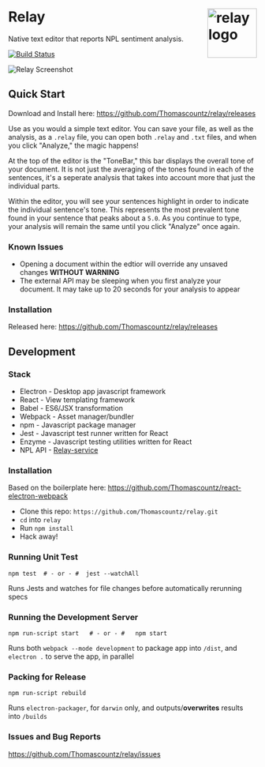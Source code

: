 # Relay <img src="https://s8.postimg.cc/kqvsuvir9/Relay_Logo.jpg" alt="relay logo" width="100" align="right"/>

Native text editor that reports NPL sentiment analysis. 

[![Build Status](https://semaphoreci.com/api/v1/thomascountz1/relay/branches/master/badge.svg)](https://semaphoreci.com/thomascountz1/relay)

![Relay Screenshot](https://user-images.githubusercontent.com/19786848/45965404-614b8780-bff6-11e8-8351-4524a8cc1203.png)

## Quick Start
Download and Install here: https://github.com/Thomascountz/relay/releases

Use as you would a simple text editor. You can save your file, as well as the analysis, as a `.relay` file, you can open both `.relay` and `.txt` files, and when you click "Analyze," the magic happens!

At the top of the editor is the "ToneBar," this bar displays the overall tone of your document. It is not just the averaging of the tones found in each of the sentences, it's a seperate analysis that takes into account more that just the individual parts. 

Within the editor, you will see your sentences highlight in order to indicate the individual sentence's tone. This represents the most prevalent tone found in your sentence that peaks about a `5.0`. As you continue to type, your analysis will remain the same until you click "Analyze" once again.

### Known Issues

- Opening a document within the edtior will override any unsaved changes **WITHOUT WARNING**
- The external API may be sleeping when you first analyze your document. It may take up to 20 seconds for your analysis to appear

### Installation

Released here: https://github.com/Thomascountz/relay/releases

## Development

### Stack

- Electron - Desktop app javascript framework
- React - View templating framework
- Babel - ES6/JSX transformation
- Webpack - Asset manager/bundler
- npm - Javascript package manager
- Jest - Javascript test runner written for React
- Enzyme - Javascript testing utilities written for React
- NPL API - [Relay-service](https://github.com/thomascountz/relay-service)

### Installation
Based on the boilerplate here: https://github.com/Thomascountz/react-electron-webpack

- Clone this repo: `https://github.com/Thomascountz/relay.git`
- `cd` into `relay`
- Run `npm install`
- Hack away!

### Running Unit Test
```
npm test  # - or - #  jest --watchAll
```

Runs Jests and watches for file changes before automatically rerunning specs

### Running the Development Server
```
npm run-script start   # - or - #   npm start
```

Runs both `webpack --mode development` to package app into `/dist`, and `electron .` to serve the app, in parallel

### Packing for Release
```
npm run-script rebuild
```
Runs `electron-packager`, for `darwin` only, and outputs/**overwrites** results into `/builds`



### Issues and Bug Reports

https://github.com/Thomascountz/relay/issues
